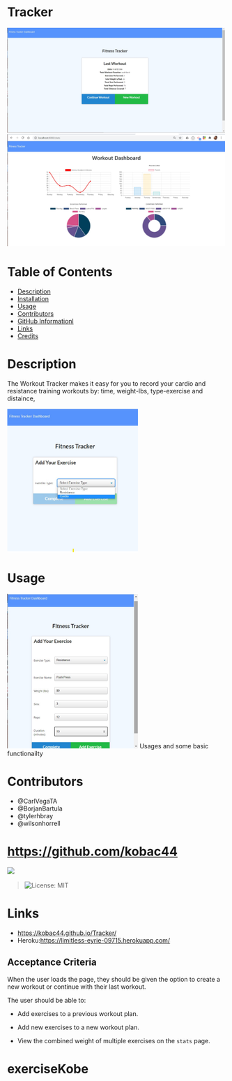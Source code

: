 # Tracker

<img src="./Assets/lastWorkout.jpg" width="500px">
<img src="./Assets/TrackerDashboard.jpg" width="500px">

# Table of Contents

- [Description](#description)
- [Installation](#installation)
- [Usage](#usage)
- [Contributors](#contributors)
- [GitHub Informationl](#github-information)
- [Links](#links)
- [Credits](#credits)

# Description

The Workout Tracker makes it easy for you to record your cardio and resistance training workouts by: time, weight-lbs, type-exercise and distaince,

<img src="./Assets/trackerNav.jpg" width="300px">

# Usage

<img src="./Assets/workOutOption.jpg" width="300px">
Usages and some basic functionailty

# Contributors

- @CarlVegaTA
- @BorjanBartula
- @tylerhbray
- @wilsonhorrell

# https://github.com/kobac44

<img src="https://avatars0.githubusercontent.com/kobac44" width="200px">

> ![License: MIT](https://img.shields.io/badge/License-MIT-yellow.svg)

# Links
* https://kobac44.github.io/Tracker/
* Heroku:https://limitless-eyrie-09715.herokuapp.com/

## Acceptance Criteria

When the user loads the page, they should be given the option to create a new workout or continue with their last workout.

The user should be able to:

- Add exercises to a previous workout plan.

- Add new exercises to a new workout plan.

- View the combined weight of multiple exercises on the `stats` page.
# exerciseKobe
